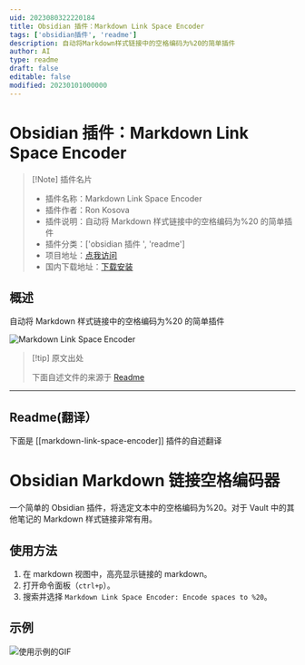 ```yaml
---
uid: 2023080322220184
title: Obsidian 插件：Markdown Link Space Encoder
tags: ['obsidian插件', 'readme']
description: 自动将Markdown样式链接中的空格编码为%20的简单插件
author: AI
type: readme
draft: false
editable: false
modified: 20230101000000
---
```


# Obsidian 插件：Markdown Link Space Encoder

> [!Note] 插件名片
> - 插件名称：Markdown Link Space Encoder
> - 插件作者：Ron Kosova
> - 插件说明：自动将 Markdown 样式链接中的空格编码为%20 的简单插件
> - 插件分类：['obsidian 插件 ', 'readme']
> - 项目地址：[点我访问](https://github.com/rkosova/obsidian-markdown-link-space-encoder)
> - 国内下载地址：[下载安装](https://pkmer.cn/products/plugin/pluginMarket/?markdown-link-space-encoder)

## 概述

自动将 Markdown 样式链接中的空格编码为%20 的简单插件

![Markdown Link Space Encoder](https://cdn.pkmer.cn/covers/markdown-link-space-encoder.gif!pkmer)

> [!tip] 原文出处
>
>下面自述文件的来源于 [Readme](https://ghproxy.net/https://raw.githubusercontent.com/rkosova/obsidian-markdown-link-space-encoder/master/README.md)

---

## Readme(翻译）

下面是 [[markdown-link-space-encoder]] 插件的自述翻译

# Obsidian Markdown 链接空格编码器

一个简单的 Obsidian 插件，将选定文本中的空格编码为%20。对于 Vault 中的其他笔记的 Markdown 样式链接非常有用。

## 使用方法

1. 在 markdown 视图中，高亮显示链接的 markdown。
2. 打开命令面板（`ctrl+p`）。
3. 搜索并选择 `Markdown Link Space Encoder: Encode spaces to %20`。

## 示例

![使用示例的GIF](./img/example.gif)
